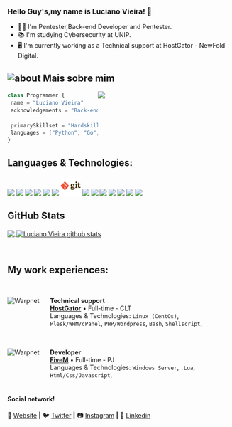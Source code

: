 ### Hello Guy's,my name is Luciano Vieira! 👋

- 👨‍💻  I'm Pentester,Back-end Developer and Pentester.
- 📚  I'm studying Cybersecurity at UNIP.
- 🖥️  I'm currently working as a Technical support at HostGator - NewFold Digital.

## <img width="45" alt="about" src="https://raw.github.com/elizarov/elizarov/master/about.png"> Mais sobre mim

<img align="right" width="300" src="https://i2.wp.com/allhtaccess.info/wp-content/uploads/2018/03/programming.gif?fit=1281%2C716&ssl=1" />

```python
class Programmer {
 name = "Luciano Vieira"
 acknowledgements = "Back-end Developer"
 
 primarySkillset = "Hardskills"
 languages = ["Python", "Go", "Shellscript"] 
}
```

## **Languages & Technologies:**  
<code><img height="45" src="https://raw.githubusercontent.com/yurijserrano/Github-Profile-Readme-Logos/master/text%20editors/vscode.svg"></code>
<code><img height="45" src="https://raw.githubusercontent.com/yurijserrano/Github-Profile-Readme-Logos/master/cloud/amazon.svg"></code>
<code><img height="45" src="https://raw.githubusercontent.com/yurijserrano/Github-Profile-Readme-Logos/master/cloud/docker.svg"></code>
<code><img height="45" src="https://raw.githubusercontent.com/yurijserrano/Github-Profile-Readme-Logos/master/cloud/ansible.svg"></code>
<code><img height="45" src="https://github.com/yurijserrano/Github-Profile-Readme-Logos/blob/master/cloud/terraform.png?raw=true"></code>
<code><img height="45" src="https://raw.githubusercontent.com/yurijserrano/Github-Profile-Readme-Logos/master/databases/mysql.svg"></code>
<code><img height="45" src="https://raw.githubusercontent.com/github/explore/80688e429a7d4ef2fca1e82350fe8e3517d3494d/topics/git/git.png"></code>
<code><img height="45" src="https://raw.githubusercontent.com/gilbarbara/logos/master/logos/linux-mint.svg"></code>
<code><img height="45" src="https://raw.githubusercontent.com/lucvieirasi/githubprofile/main/bash-1.svg"></code>
<code><img height="45" src="https://raw.githubusercontent.com/yurijserrano/Github-Profile-Readme-Logos/master/programming%20languages/python.svg"></code>
<code><img height="45" src="https://raw.githubusercontent.com/yurijserrano/Github-Profile-Readme-Logos/master/frameworks/flask.svg"></code>
<code><img height="45" src="https://raw.githubusercontent.com/yurijserrano/Github-Profile-Readme-Logos/master/frameworks/django.svg"></code>
<code><img height="45" src="https://fastapi.tiangolo.com/img/logo-margin/logo-teal.png"></code>
<code><img height="45" src="https://raw.githubusercontent.com/yurijserrano/Github-Profile-Readme-Logos/master/programming%20languages/go.svg"></code>



## **GitHub Stats**

<a href="https://github.com/Gurupreet">
  <img align="center" src="https://github-readme-stats.vercel.app/api/top-langs/?username=lucvieirasi&theme=dark&hide_langs_below=1" />
</a>

<a href="https://github.com/Gurupreet">
 <img align="center" src="https://github-readme-stats.vercel.app/api?username=lucvieirasi&show_icons=true&theme=dark&line_height=27" alt="Luciano Vieira github stats"/>
</a>

[Website]: https://lucianovieirapro.com/
[Twitter]: https://twitter.com/lucvieirapro
[Instagram]: https://www.instagram.com/lucianovieirapro/
[Linkedin]: https://www.linkedin.com/in/lucvieirasi/
<br>

## **My work experiences:**
<br>

[<img align="left" height="96px" width="96px" alt="Warpnet" src="[https://assets-blog.hostgator.com.br/wp-content/uploads/2020/10/snappy-profile-96x96.png](https://assets-blog.hostgator.com.br/wp-content/uploads/2020/10/snappy-profile-96x96.png)"/>](https://www.hostgator.com.br/)

**Technical support** \
[**HostGator**](https://www.hostgator.com.br/) • Full-time - CLT \
Languages & Technologies: `Linux (CentOs)`, `Plesk/WHM/cPanel`, `PHP/Wordpress`, `Bash`, `Shellscript`,\
<br/>
<br>

[<img align="left" height="96px" width="96px" alt="Warpnet" src="https://logos-world.net/wp-content/uploads/2021/03/FiveM-Logo.png"/>](https://www.fivembrasil.com/)

**Developer** \
[**FiveM**](https://www.fivembrasil.com/) • Full-time - PJ \
Languages & Technologies: `Windows Server`, `.Lua`, `Html/Css/Javascript`,\
<br/>

#### Social network!

🏡 [Website][website] **|** 
🐦 [Twitter][twitter] **|** 
📷 [Instagram][instagram] **|** 
👔 [Linkedin][linkedin]
